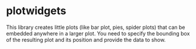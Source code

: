 # plotwidgets

This library creates little plots (like bar plot, pies, spider plots) that
can be embedded anywhere in a larger plot. You need to specify the bounding
box of the resulting plot and its position and provide the data to show.
